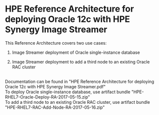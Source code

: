 # HPE Reference Architecture for deploying Oracle 12c with HPE Synergy Image Streamer

This Reference Architecture covers two use cases:

1) Image Streamer deployment of Oracle single-instance database

2) Image Streamer deployment to add a third node to an existing Oracle RAC cluster

<br/>
Documentation can be found in "HPE Reference Architecture for deploying Oracle 12c with HPE Synergy Image Streamer.pdf"

<br/>
To deploy Oracle single-instance database, use artifact bundle "HPE-RHEL7-Oracle-Deploy-RA-2017-05-15.zip"

<br/>
To add a third node to an existing Oracle RAC cluster, use artifact bundle "HPE-RHEL7-RAC-Add-Node-RA-2017-05-16.zip"
